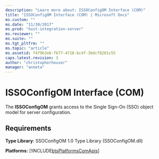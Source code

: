 ```yaml
---
description: "Learn more about: ISSOConfigOM Interface (COM)"
title: "ISSOConfigOM Interface (COM) | Microsoft Docs"
ms.custom: ""
ms.date: "11/30/2017"
ms.prod: "host-integration-server"
ms.reviewer: ""
ms.suite: ""
ms.tgt_pltfrm: ""
ms.topic: "article"
ms.assetid: f4f9b3e6-fb77-4718-bc4f-3bdcf8281c55
caps.latest.revision: 3
author: "christopherhouser"
manager: "anneta"
---
```

# ISSOConfigOM Interface (COM)
The **ISSOConfigOM** grants access to the Single Sign-On (SSO) object model for server configuration.  
  
## Requirements  
 **Type Library**: SSOConfigOM 1.0 Type Library (SSOConfigOM.dll)  
  
 **Platforms:**  [!INCLUDE[btsPlatformsComApis](../includes/btsplatformscomapis-md.md)]
